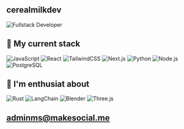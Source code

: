 ## cerealmilkdev
![Fullstack Developer](https://img.shields.io/badge/Fullstack_Developer-purple?style=for-the-badge&logo=github&logoColor=white)

## 🧰 My current stack

![JavaScript](https://img.shields.io/badge/JavaScript-F7DF1E?style=flat&logo=javascript&logoColor=black)
![React](https://img.shields.io/badge/React-20232A?style=flat&logo=react&logoColor=61DAFB)
![TailwindCSS](https://img.shields.io/badge/TailwindCSS-06B6D4?style=flat&logo=tailwind-css&logoColor=white)
![Next.js](https://img.shields.io/badge/Next.js-000000?style=flat&logo=next.js&logoColor=white)
![Python](https://img.shields.io/badge/Python-3776AB?style=flat&logo=python&logoColor=white)
![Node.js](https://img.shields.io/badge/Node.js-339933?style=flat&logo=nodedotjs&logoColor=white)
![PostgreSQL](https://img.shields.io/badge/PostgreSQL-4169E1?style=flat&logo=postgresql&logoColor=white)

## 🧰 I'm enthusiat about

![Rust](https://img.shields.io/badge/Rust-000000?style=flat&logo=rust&logoColor=white)
![LangChain](https://img.shields.io/badge/LangChain-1C3C3C?style=flat&logo=LangChain&logoColor=white)
![Blender](https://img.shields.io/badge/Blender-F5792A?style=flat&logo=blender&logoColor=white)
![Three.js](https://img.shields.io/badge/Three.js-000000?style=flat&logo=three.js&logoColor=white)

## adminms@makesocial.me

<!--
**cerealmilkdev/cerealmilkdev** is a ✨ _special_ ✨ repository because its `README.md` (this file) appears on your GitHub profile.

Here are some ideas to get you started:

- 🔭 I’m currently working on ...
- 🌱 I’m currently learning ...
- 👯 I’m looking to collaborate on ...
- 🤔 I’m looking for help with ...
- 💬 Ask me about ...
- 📫 How to reach me: ...
- 😄 Pronouns: ...
- ⚡ Fun fact: ...
-->
